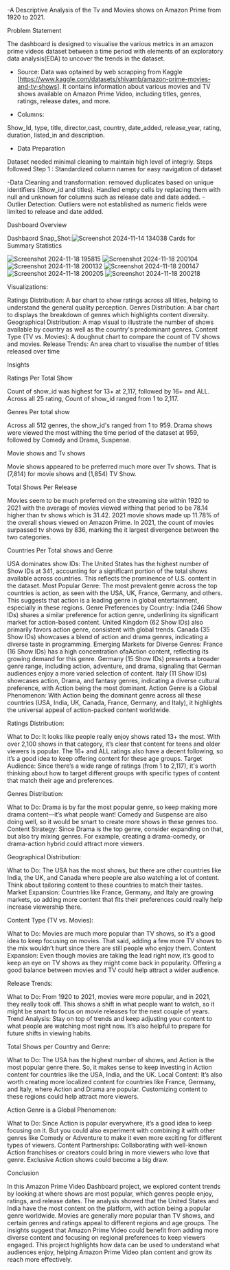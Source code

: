 -A Descriptive Analysis of the Tv and Movies shows on Amazon Prime from 1920 to 2021.

Problem Statement

The dashboard is designed to visualise the various metrics in an amazon prime videos dataset between a time period with elements of an exploratory data analysis(EDA) to uncover the trends in the dataset.

- Source: Data was optained by web scrapping from Kaggle [https://www.kaggle.com/datasets/shivamb/amazon-prime-movies-and-tv-shows]. It contains information about various movies and TV shows available on Amazon Prime Video, including titles, genres, ratings, release dates, and more.
  
- Columns:
  
 Show_Id, type, title, director,cast, country, date_added, release_year, rating, duration, listed_in and description.

- Data Preparation
  
Dataset needed minimal cleaning to maintain high level of integriy.
Steps followed
Step 1 : Standardized column names for easy navigation of dataset

-Data Cleaning and transformation: removed duplicates based on unique identifiers (Show_id and titles). 
 Handled empty cells by replacing them with null and unknown for columns such as release date and date added.
-Outlier Detection: 
 Outliers were not established as numeric fields were limited to release and date added.

Dashboard Overview

Dashbaord Snap_Shot:![Screenshot 2024-11-14 134038](https://github.com/user-attachments/assets/1deb5004-8430-42b0-91c3-3141d15f54cf)
Cards for Summary Statistics

 ![Screenshot 2024-11-18 195815](https://github.com/user-attachments/assets/790435f9-5933-4a74-9a68-dfa02ed5ad6d)
 ![Screenshot 2024-11-18 200104](https://github.com/user-attachments/assets/f7b38f8d-42a6-431a-af5e-a5d78d16287b)
 ![Screenshot 2024-11-18 200132](https://github.com/user-attachments/assets/50b68233-9cf9-4e99-88f4-028c1305d211)
 ![Screenshot 2024-11-18 200147](https://github.com/user-attachments/assets/21c7a6b2-a776-4496-9f25-c1bbd5a24dc3)
 ![Screenshot 2024-11-18 200205](https://github.com/user-attachments/assets/e122fcf5-ea84-4cbc-be6a-51642945aeeb)
 ![Screenshot 2024-11-18 200218](https://github.com/user-attachments/assets/1dc868fa-3fa6-4dac-b02b-7e241d688579)
 
Visualizations:

Ratings Distribution: A bar chart to show ratings across all titles, helping to understand the general quality perception.
Genres Distribution: A bar chart to displays the breakdown of genres which highlights content diversity.
Geographical Distribution: A map visual to illustrate the number of shows available by country as well as the country's predominant genres.
Content Type (TV vs. Movies): A doughnut chart to compare the count of TV shows and movies.
Release Trends: An area chart to visualise the number of titles released over time

Insights

Ratings Per Total Show

Count of show_id was highest for 13+ at 2,117, followed by 16+ and ALL.
﻿﻿Across all 25 rating, Count of show_id ranged from 1 to 2,117.﻿﻿

Genres Per total show

﻿Across all 512 genres, the show_id's ranged from 1 to 959.
Drama shows were viewed the most withing the time period of the dataset at 959, followed by Comedy and Drama, Suspense.﻿﻿

Movie shows and Tv shows

﻿Movie shows appeared to be preferred much more over Tv shows. That is (7,814) for movie shows and (1,854) TV Show.

Total Shows Per Release

Movies seem to be much preferred on the streaming site within 1920 to 2021 with the average of movies viewed withing that period to be 78.14 higher than tv shows which is 31.42.
﻿2021 movie shows made up 11.78% of the overall shows viewed on Amazon Prime. 
In 2021, the count of movies surpassed tv shows by 836, marking the it largest divergence between the two categories.

Countries Per Total shows and Genre

USA dominates show IDs:
The United States has the highest number of Show IDs at 341, accounting for a significant portion of the total shows available across countries. This reflects the prominence of U.S. content in the dataset.
Most Popular Genre:
The most prevalent genre across the top countries is action, as seen with the USA, UK, France, Germany, and others. This suggests that action is a leading genre in global entertainment, especially in these regions.
Genre Preferences by Country:
India (246 Show IDs) shares a similar preference for action genre, underlining its significant market for action-based content.
United Kingdom (62 Show IDs) also primarily favors action genre, consistent with global trends.
Canada (35 Show IDs) showcases a blend of action and drama genres, indicating a diverse taste in programming.
Emerging Markets for Diverse Genres:
France (16 Show IDs) has a high concentration ofaAction content, reflecting its growing demand for this genre.
Germany (15 Show IDs) presents a broader genre range, including action, adventure, and drama, signaling that German audiences enjoy a more varied selection of content.
Italy (11 Show IDs) showcases action, Drama, and fantasy genres, indicating a diverse cultural preference, with Action being the most dominant.
Action Genre is a Global Phenomenon:
With Action being the dominant genre across all these countries (USA, India, UK, Canada, France, Germany, and Italy), it highlights the universal appeal of action-packed content worldwide.

﻿Ratings Distribution:
 
What to Do: It looks like people really enjoy shows rated 13+ the most. With over 2,100 shows in that category, it’s clear that content for teens and older viewers is popular. The 16+ and ALL ratings also have a decent following, so it’s a good idea to keep offering content for these age groups.
Target Audience: Since there’s a wide range of ratings (from 1 to 2,117), it's worth thinking about how to target different groups with specific types of content that match their age and preferences.

Genres Distribution:

What to Do: Drama is by far the most popular genre, so keep making more drama content—it’s what people want! Comedy and Suspense are also doing well, so it would be smart to create more shows in these genres too.
Content Strategy: Since Drama is the top genre, consider expanding on that, but also try mixing genres. For example, creating a drama-comedy, or drama-action hybrid could attract more viewers.

Geographical Distribution:

What to Do: The USA has the most shows, but there are other countries like India, the UK, and Canada where people are also watching a lot of content. Think about tailoring content to these countries to match their tastes.
Market Expansion: Countries like France, Germany, and Italy are growing markets, so adding more content that fits their preferences could really help increase viewership there.

Content Type (TV vs. Movies):

What to Do: Movies are much more popular than TV shows, so it’s a good idea to keep focusing on movies. That said, adding a few more TV shows to the mix wouldn’t hurt since there are still people who enjoy them.
Content Expansion: Even though movies are taking the lead right now, it’s good to keep an eye on TV shows as they might come back in popularity. Offering a good balance between movies and TV could help attract a wider audience.

Release Trends:

What to Do: From 1920 to 2021, movies were more popular, and in 2021, they really took off. This shows a shift in what people want to watch, so it might be smart to focus on movie releases for the next couple of years.
Trend Analysis: Stay on top of trends and keep adjusting your content to what people are watching most right now. It’s also helpful to prepare for future shifts in viewing habits.

Total Shows per Country and Genre:

What to Do: The USA has the highest number of shows, and Action is the most popular genre there. So, it makes sense to keep investing in Action content for countries like the USA, India, and the UK.
Local Content: It’s also worth creating more localized content for countries like France, Germany, and Italy, where Action and Drama are popular. Customizing content to these regions could help attract more viewers.

Action Genre is a Global Phenomenon:

What to Do: Since Action is popular everywhere, it’s a good idea to keep focusing on it. But you could also experiment with combining it with other genres like Comedy or Adventure to make it even more exciting for different types of viewers.
Content Partnerships: Collaborating with well-known Action franchises or creators could bring in more viewers who love that genre. Exclusive Action shows could become a big draw.

Conclusion

In this Amazon Prime Video Dashboard project, we explored content trends by looking at where shows are most popular, which genres people enjoy, ratings, and release dates. The analysis showed that the United States and India have the most content on the platform, with action being a popular genre worldwide. Movies are generally more popular than TV shows, and certain genres and ratings appeal to different regions and age groups. The insights suggest that Amazon Prime Video could benefit from adding more diverse content and focusing on regional preferences to keep viewers engaged. This project highlights how data can be used to understand what audiences enjoy, helping Amazon Prime Video plan content and grow its reach more effectively.
